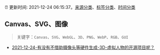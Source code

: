 :alarm_clock: 更新时间: 2021-12-24 06:15:37。[来源分类](../README.md)、[标签分类](../TAGS.md)、[时间分类](../TIMELINE.md)

## Canvas、SVG、图像


> 关键字：`Canvas`、`SVG`、`WebGL`、`3D`、`PNG`、`WebP`、`RGB`、`GUI`



- [2021-12-24-有没有不借助摄像头等硬件生成-3D-虚拟人物的开源项目呢？](https://www.v2ex.com/t/824189) 